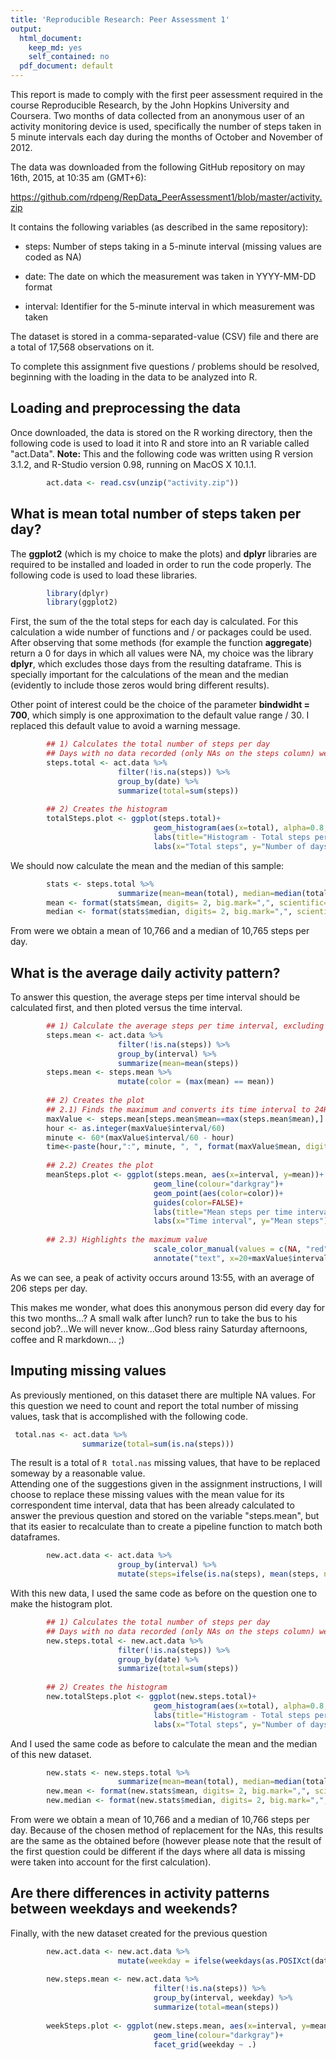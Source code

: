 ```yaml
---
title: 'Reproducible Research: Peer Assessment 1'
output:
  html_document:
    keep_md: yes
    self_contained: no
  pdf_document: default
---
```


This report is made to comply with the first peer assessment required in the course Reproducible Research, by the John Hopkins University and Coursera. Two months of data collected from an anonymous user of an activity monitoring device is used, specifically the number of steps taken in 5 minute intervals each day during the months of October and November of 2012.

The data was downloaded from the following GitHub repository on may 16th, 2015, at 10:35 am (GMT+6):

https://github.com/rdpeng/RepData_PeerAssessment1/blob/master/activity.zip

It contains the following variables (as described in the same repository):

- steps: Number of steps taking in a 5-minute interval (missing values are coded as NA)

- date: The date on which the measurement was taken in YYYY-MM-DD format

- interval: Identifier for the 5-minute interval in which measurement was taken

The dataset is stored in a comma-separated-value (CSV) file and there are a total of 17,568 observations on it.

To complete this assignment five questions / problems should be resolved, beginning with the loading in the data to be analyzed into R. 

## Loading and preprocessing the data

Once downloaded, the data is stored on the R working directory, then the following code is used to load it into R and store into an R variable called "act.Data". 
**Note:** This and the following code was written using R version 3.1.2, and R-Studio version 0.98, running on MacOS X 10.1.1.


```r
        act.data <- read.csv(unzip("activity.zip"))
```

## What is mean total number of steps taken per day?

The **ggplot2** (which is my choice to make the plots) and **dplyr** libraries are required to be installed and loaded in order to run the code properly. The following code is used to load these libraries.


```r
        library(dplyr)
        library(ggplot2)
```

First, the sum of the the total steps for each day is calculated. For this calculation a wide number of functions and / or packages could be used. After observing that some methods (for example the function **aggregate**) return a 0 for days in which all values were NA, my choice was the library **dplyr**, which excludes those days from the resulting dataframe. This is specially important for the calculations of the mean and the median (evidently to include those zeros would bring different results).  

Other point of interest could be the choice of the parameter **bindwidht = 700**, which simply is one approximation to the default value range / 30. I replaced this default value to avoid a warning message.


```r
        ## 1) Calculates the total number of steps per day
        ## Days with no data recorded (only NAs on the steps column) were exclude
        steps.total <- act.data %>% 
                        filter(!is.na(steps)) %>% 
                        group_by(date) %>% 
                        summarize(total=sum(steps))
        
        ## 2) Creates the histogram
        totalSteps.plot <- ggplot(steps.total)+
                                geom_histogram(aes(x=total), alpha=0.8, fill="red", colour="white", binwidth=700)+
                                labs(title="Histogram - Total steps per day")+
                                labs(x="Total steps", y="Number of days")
```

We should now calculate the mean and the median of this sample:


```r
        stats <- steps.total %>% 
                        summarize(mean=mean(total), median=median(total))
        mean <- format(stats$mean, digits= 2, big.mark=",", scientific=FALSE)
        median <- format(stats$median, digits= 2, big.mark=",", scientific=FALSE)
```

From were we obtain a mean of 10,766 and a median of 10,765 steps per day.

## What is the average daily activity pattern?

To answer this question, the average steps per time interval should be calculated first, and then ploted versus the time interval.


```r
        ## 1) Calculate the average steps per time interval, excluding data with NA values
        steps.mean <- act.data %>% 
                        filter(!is.na(steps)) %>% 
                        group_by(interval) %>% 
                        summarize(mean=mean(steps))
        steps.mean <- steps.mean %>% 
                        mutate(color = (max(mean) == mean))
        
        ## 2) Creates the plot
        ## 2.1) Finds the maximum and converts its time interval to 24H format
        maxValue <- steps.mean[steps.mean$mean==max(steps.mean$mean),]
        hour <- as.integer(maxValue$interval/60)
        minute <- 60*(maxValue$interval/60 - hour)
        time<-paste(hour,":", minute, ", ", format(maxValue$mean, digits=1), sep="")
        
        ## 2.2) Creates the plot
        meanSteps.plot <- ggplot(steps.mean, aes(x=interval, y=mean))+
                                geom_line(colour="darkgray")+
                                geom_point(aes(color=color))+
                                guides(color=FALSE)+
                                labs(title="Mean steps per time interval")+
                                labs(x="Time interval", y="Mean steps")+
        
        ## 2.3) Highlights the maximum value
                                scale_color_manual(values = c(NA, "red"))+
                                annotate("text", x=20+maxValue$interval, y=maxValue$mean, label=time, colour="darkred", size=3, hjust=0)
```

As we can see, a peak of activity occurs around 13:55, with an average of 206 steps per day.

This makes me wonder, what does this anonymous person did every day for this two months...? A small walk after lunch? run to take the bus to his second job?...We will never know...God bless rainy Saturday afternoons, coffee and R markdown... ;)

## Imputing missing values

As previously mentioned, on this dataset there are multiple NA values. For this question we need to count and report the total number of missing values, task that is accomplished with the following code.


```r
 total.nas <- act.data %>% 
                summarize(total=sum(is.na(steps)))
```

The result is a total of `R total.nas` missing values, that have to be replaced someway by a reasonable value.  
Attending one of the suggestions given in the assignment instructions, I will choose to replace these missing values with the mean value for its correspondent time interval, data that has been already calculated to answer the previous question and stored on the variable "steps.mean", but that its easier to recalculate than to create a pipeline function to match both dataframes.


```r
        new.act.data <- act.data %>% 
                        group_by(interval) %>% 
                        mutate(steps=ifelse(is.na(steps), mean(steps, na.rm=TRUE), steps))
```

With this new data, I used the same code as before on the question one to make the histogram plot.


```r
        ## 1) Calculates the total number of steps per day
        ## Days with no data recorded (only NAs on the steps column) were exclude
        new.steps.total <- new.act.data %>% 
                        filter(!is.na(steps)) %>% 
                        group_by(date) %>% 
                        summarize(total=sum(steps))
        
        ## 2) Creates the histogram
        new.totalSteps.plot <- ggplot(new.steps.total)+ 
                                geom_histogram(aes(x=total), alpha=0.8, fill="red", colour="white", binwidth=700)+
                                labs(title="Histogram - Total steps per day")+
                                labs(x="Total steps", y="Number of days")
```

And I used the same code as before to calculate the mean and the median of this new dataset.


```r
        new.stats <- new.steps.total %>% 
                        summarize(mean=mean(total), median=median(total))
        new.mean <- format(new.stats$mean, digits= 2, big.mark=",", scientific=FALSE)
        new.median <- format(new.stats$median, digits= 2, big.mark=",", scientific=FALSE)
```

From were we obtain a mean of 10,766 and a median of 10,766 steps per day. Because of the chosen method of replacement for the NAs, this results are the same as the obtained before (however please note that the result of the first question could be different if the days where all data is missing were taken into account for the first calculation).

## Are there differences in activity patterns between weekdays and weekends?

Finally, with the new dataset created for the previous question


```r
        new.act.data <- new.act.data %>% 
                        mutate(weekday = ifelse(weekdays(as.POSIXct(date))=="Saturday" | weekdays(as.POSIXct(date))=="Sunday", "weekend", "weekday"))
                        
        new.steps.mean <- new.act.data %>% 
                                filter(!is.na(steps)) %>% 
                                group_by(interval, weekday) %>% 
                                summarize(total=mean(steps))
                                
        weekSteps.plot <- ggplot(new.steps.mean, aes(x=interval, y=mean))+
                                geom_line(colour="darkgray")+ 
                                facet_grid(weekday ~ .)
```
